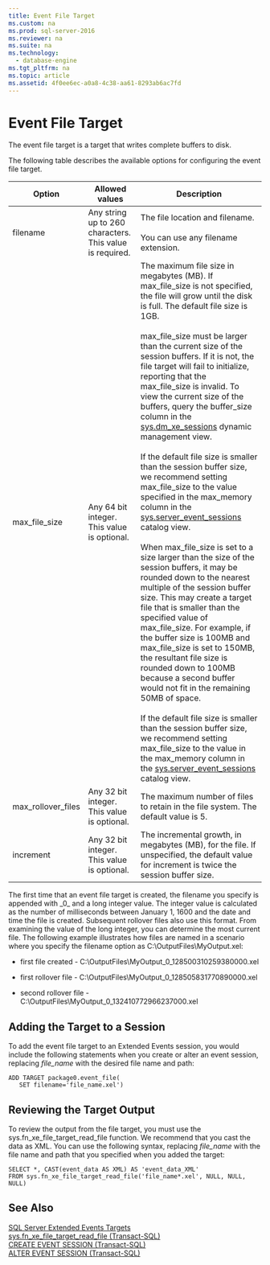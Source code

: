 ```yaml
---
title: Event File Target
ms.custom: na
ms.prod: sql-server-2016
ms.reviewer: na
ms.suite: na
ms.technology: 
  - database-engine
ms.tgt_pltfrm: na
ms.topic: article
ms.assetid: 4f0ee6ec-a0a8-4c38-aa61-8293ab6ac7fd
---
```

# Event File Target
  The event file target is a target that writes complete buffers to disk.  
  
 The following table describes the available options for configuring the event file target.  
  
|Option|Allowed values|Description|  
|------------|--------------------|-----------------|  
|filename|Any string up to 260 characters. This value is required.|The file location and filename.<br /><br /> You can use any filename extension.|  
|max\_file\_size|Any 64 bit integer. This value is optional.|The maximum file size in megabytes \(MB\). If max\_file\_size is not specified, the file will grow until the disk is full. The default file size is 1GB.<br /><br /> max\_file\_size must be larger than the current size of the session buffers. If it is not, the file target will fail to initialize, reporting that the max\_file\_size is invalid. To view the current size of the buffers, query the buffer\_size column in the [sys.dm\_xe\_sessions](../Topic/sys.dm_xe_sessions%20\(Transact-SQL\).md) dynamic management view.<br /><br /> If the default file size is smaller than the session buffer size, we recommend setting max\_file\_size to the value specified in the max\_memory column in the [sys.server\_event\_sessions](../Topic/sys.server_event_sessions%20\(Transact-SQL\).md) catalog view.<br /><br /> When max\_file\_size is set to a size larger than the size of the session buffers, it may be rounded down to the nearest multiple of the session buffer size. This may create a target file that is smaller than the specified value of max\_file\_size. For example, if the buffer size is 100MB and max\_file\_size is set to 150MB, the resultant file size is rounded down to 100MB because a second buffer would not fit in the remaining 50MB of space.<br /><br /> If the default file size is smaller than the session buffer size, we recommend setting max\_file\_size to the value in the max\_memory column in the [sys.server\_event\_sessions](../Topic/sys.server_event_sessions%20\(Transact-SQL\).md) catalog view.|  
|max\_rollover\_files|Any 32 bit integer. This value is optional.|The maximum number of files to retain in the file system. The default value is 5.|  
|increment|Any 32 bit integer. This value is optional.|The incremental growth, in megabytes \(MB\), for the file. If unspecified, the default value for increment is twice the session buffer size.|  
  
 The first time that an event file target is created, the filename you specify is appended with \_0\_ and a long integer value. The integer value is calculated as the number of milliseconds between January 1, 1600 and the date and time the file is created. Subsequent rollover files also use this format. From examining the value of the long integer, you can determine the most current file. The following example illustrates how files are named in a scenario where you specify the filename option as C:\\OutputFiles\\MyOutput.xel:  
  
-   first file created \- C:\\OutputFiles\\MyOutput\_0\_128500310259380000.xel  
  
-   first rollover file \- C:\\OutputFiles\\MyOutput\_0\_128505831770890000.xel  
  
-   second rollover file \- C:\\OutputFiles\\MyOutput\_0\_132410772966237000.xel  
  
## Adding the Target to a Session  
 To add the event file target to an Extended Events session, you would include the following statements when you create or alter an event session, replacing *file\_name* with the desired file name and path:  
  
```  
ADD TARGET package0.event_file(  
   SET filename='file_name.xel')  
```  
  
## Reviewing the Target Output  
 To review the output from the file target, you must use the sys.fn\_xe\_file\_target\_read\_file function. We recommend that you cast the data as XML. You can use the following syntax, replacing *file\_name* with the file name and path that you specified when you added the target:  
  
```  
SELECT *, CAST(event_data AS XML) AS 'event_data_XML'  
FROM sys.fn_xe_file_target_read_file('file_name*.xel', NULL, NULL, NULL)  
```  
  
## See Also  
 [SQL Server Extended Events Targets](../../Topics/TopicNameNotContainA/SQL-Server-Extended-Events-Targets.md)   
 [sys.fn_xe_file_target_read_file &#40;Transact-SQL&#41;](../Topic/sys.fn_xe_file_target_read_file%20\(Transact-SQL\).md)   
 [CREATE EVENT SESSION &#40;Transact-SQL&#41;](../Topic/CREATE%20EVENT%20SESSION%20\(Transact-SQL\).md)   
 [ALTER EVENT SESSION &#40;Transact-SQL&#41;](../Topic/ALTER%20EVENT%20SESSION%20\(Transact-SQL\).md)  
  
  